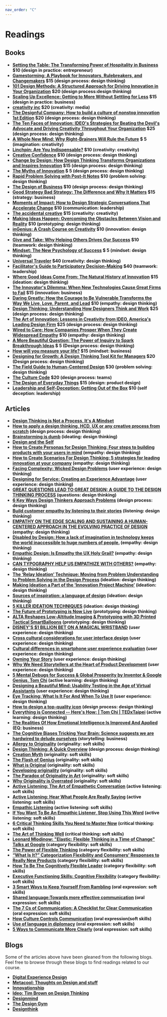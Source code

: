```yaml
---
nav_order: "C"
---
```


# Readings

## Books


- __[Setting the Table: The Transforming Power of Hospitality in Business](https://www.amazon.com/Setting-Table-Transforming-Hospitality-Business/dp/0060742763) \$10 (design in practice: entrepreneur)__
- __[Gamestorming: A Playbook for Innovators, Rulebreakers, and Changemakers](https://www.amazon.com/Gamestorming-Playbook-Innovators-Rulebreakers-Changemakers/dp/0596804172) \$15 (design process: design thinking)__
- __[101 Design Methods: A Structured Approach for Driving Innovation in Your Organization](https://www.amazon.com/gp/product/1118083466/?tag=wwwwileycom-20) \$20 (design process:design thinking)__
- __[Scaling Up Excellence: Getting to More Without Settling for Less](https://www.amazon.com/Scaling-Up-Excellence-Getting-Settling/dp/0385347022) \$15 (design in practice: business)__
- __[creativity inc](https://www.amazon.com/Creativity-Inc-Overcoming-Unseen-Inspiration/dp/0812993012) \$20 (creativity: media)__
- __[The Designful Company: How to build a culture of nonstop innovation 1st Edition](https://www.amazon.com/The-Designful-Company-culture-innovation/dp/0321580060) \$20 (design process: design thinking)__
- __[The Ten Faces of Innovation: IDEO's Strategies for Beating the Devil's Advocate and Driving Creativity Throughout Your Organization](https://www.amazon.com/exec/obidos/ASIN/0385512074/theartofinnovat/102-0654687-1650515) \$25 (design process: design thinking)__
- __[A Whole New Mind: Why Right-Brainers Will Rule the Future](https://www.amazon.com/gp/product/1594481717?ie=UTF8&tag=freeagentnati-20&linkCode=as2&camp=1789&creative=9325&creativeASIN=1594481717) \$ 5 (imagination: creativity)__
- __[Linchpin: Are You Indispensable?](https://www.amazon.com/Linchpin-Are-Indispensable-Seth-Godin/dp/1591844096) \$10 (creativity: creativity)__
- __[Creative Confidence](https://www.amazon.com/Creative-Confidence-Unleashing-Potential-Within/dp/038534936X/ref=sr_1_5?ie=UTF8&qid=1439927658&sr=8-5&keywords=design+thinking) \$10 (design process: design thinking)__
- __[Change by Design: How Design Thinking Transforms Organizations and Inspires Innovation](https://www.amazon.com/Change-Design-Transforms-Organizations-Innovation/dp/0061766089/ref=sr_1_1?ie=UTF8&qid=1439927658&sr=8-1&keywords=design+thinking) \$15 (design process: design thinking)__
- __[The Myths of Innovation](https://www.amazon.com/The-Myths-Innovation-Scott-Berkun/dp/1449389627) \$ 5 (design process: design thinking)__
- __[Rapid Problem Solving with Post-It Notes](https://www.amazon.com/Rapid-Problem-Solving-Post-It-Notes/dp/1555611427) \$10 (problem solving: design thinking)__
- __[The Design of Business](https://www.amazon.com/The-Design-Business-Competitive-Advantage/dp/1422177807) \$10 (design process: design thinking)__
- __[Good Strategy Bad Strategy: The Difference and Why It Matters](https://www.amazon.com/dp/0307886239) \$15 (strategy: business)__
- __[Moments of Impact: How to Design Strategic Conversations That Accelerate Change](https://www.amazon.com/Moments-Impact-Strategic-Conversations-Accelerate/dp/1451697627) \$10 (communication: leadership)__
- __[The accidental creative](https://www.amazon.com/Accidental-Creative-Brilliant-Moments-Notice/dp/B00NPCF98I/ref=as_li_ss_tl?_encoding=UTF8&qid=&sr=&linkCode=sl1&tag=accidental06-20&linkId=7d5e91d6a44ffea4efdef56282ebaeba) \$15 (creativity: creativity)__
- __[Making Ideas Happen: Overcoming the Obstacles Between Vision and Reality](https://www.amazon.com/Making-Ideas-Happen-Overcoming-Obstacles/dp/1591844118#customerReviews) \$10 (prototyping: design thinking)__
- __[inGenius: A Crash Course on Creativity](https://www.amazon.com/inGenius-A-Crash-Course-Creativity/dp/0062020706) \$10 (innovation: design thinking)__
- __[Give and Take: Why Helping Others Drives Our Success](https://www.amazon.com/Give-Take-Helping-Others-Success/dp/0143124986) \$10 (teamwork: design thinking)__
- __[Mindset: The New Psychology of Success](https://www.amazon.com/Mindset-Psychology-Carol-S-Dweck/dp/0345472322/ref=sr_1_1?ie=UTF8&qid=1534468216&sr=8-1&keywords=mindset+carol+s.+dweck&smid=ATVPDKIKX0DER) \$ 5 (mindset: design thinking)__
- __[Universal Traveler](https://www.amazon.com/Crisp-Universal-Traveler-Don-Koberg/dp/1560526793) \$40 (creativity: design thinking)__
- __[Facilitator's Guide to Participatory Decision-Making](https://www.amazon.com/Facilitators-Participatory-Decision-Making-Jossey-Bass-Management/dp/1118404955/ref=sr_1_1?ie=UTF8&qid=1457040439&sr=8-1&keywords=facilitators+guide+to+participatory+decision+making) \$40 (teamwork: leadership)__
- __[Where Good Ideas Come From: The Natural History of Innovation](https://www.amazon.com/Where-Good-Ideas-Come-From/dp/1594485380) \$15 (ideation: design thinking)__
- __[The Innovator's Dilemma: When New Technologies Cause Great Firms to Fail](https://www.amazon.com/The-Innovators-Dilemma-Technologies-Cause/dp/0875845851/ref=tmm_hrd_title_0?ie=UTF8&qid=1339574940&sr=1-2) \$15 (innovation: business)__
- __[Daring Greatly: How the Courage to Be Vulnerable Transforms the Way We Live, Love, Parent, and Lead](https://www.amazon.com/Daring-Greatly-Courage-Vulnerable-Transforms/dp/1592408419) \$10 (empathy: design thinking)__
- __[Design Thinking: Understanding How Designers Think and Work](https://www.amazon.com/Design-Thinking-Understanding-Designers-Think-ebook/dp/B005GZL8Z0/ref=as_li_ss_tl?dpID=618RxyYXw-L&preST=_SX342_QL70_&dpSrc=detail&linkCode=sl1&tag=programi-20&linkId=13cb11e2338024bbb5f9cbb6c46ea56a&language=en_US) \$25 (design process: design thinking)__
- __[The Art of Innovation: Lessons in Creativity from IDEO, America's Leading Design Firm](https://www.amazon.com/Art-Innovation-Lessons-Creativity-Americas/dp/0385499841/ref=as_li_ss_tl?&imprToken=fbwvZQZ95OmYLPds5IYJIA&slotNum=9&ie=UTF8&s=books&qid=1272602242&sr=8-1&linkCode=sl1&tag=programi-20&linkId=8505697c3d6007e605f0e78d1dacec72&language=en_US) \$25 (design process: design thinking)__
- __[Wired to Care: How Companies Prosper When They Create Widespread Empathy](https://www.amazon.com/Wired-Care-Companies-Prosper-Widespread/dp/013714234X/ref=sr_1_1?ie=UTF8&s=books&qid=1272602709&sr=1-1) \$10 (empathy: design thinking)__
- __[A More Beautiful Question: The Power of Inquiry to Spark Breakthrough Ideas](https://www.amazon.com/More-Beautiful-Question-Inquiry-Breakthrough/dp/1632861054) \$ 5 (Design process: design thinking)__
- __[How will you measure your life?](https://www.amazon.com/How-Will-Measure-Your-Life/dp/0062102419) \$15 (mindset: business)__
- __[Designing for Growth: A Design Thinking Tool Kit for Managers](https://www.amazon.com/Designing-Growth-Design-Thinking-Managers/dp/1531888844) \$20 (Design process: design thinking)__
- __[The Field Guide to Human-Centered Design](https://www.amazon.com/Field-Guide-Human-Centered-Design/dp/0991406311) \$30 (problem solving: design thinking)__
- __[The Culture Code](https://www.amazon.com/Culture-Code-Secrets-Highly-Successful/dp/0804176981/ref=sr_1_1?ie=UTF8&qid=1537383061&sr=8-1&keywords=culture+code+coyle&dpID=51p0mZIztFL&preST=_SY291_BO1,204,203,200_QL40_&dpSrc=srch#customerReviews) \$20 (design process: teams)__
- __[The Design of Everyday Things](https://www.amazon.com/Design-Everyday-Things-Revised-Expanded/dp/0465050654/ref=sr_1_1?ie=UTF8&qid=1537565084&sr=8-1&keywords=design+of+everyday+things) \$15 (design: product design)__
- __[Leadership and Self-Deception: Getting Out of the Box](https://www.amazon.com/Leadership-Self-Deception-Getting-Out-Box/dp/1576759776) \$10 (self deception: leadership)__


## Articles

- __[Design Thinking is Not a Process, It's A Mindset](https://www.entrepreneur.com/article/310282)__
- __[How to apply a design thinking, HCD, UX or any creative process from scratch](https://medium.com/digital-experience-design/how-to-apply-a-design-thinking-hcd-ux-or-any-creative-process-from-scratch-b8786efbf812) (design process: design thinking)__
- __[Brainstorming is dumb](https://www.fastcompany.com/3062292/brainstorming-is-dumb) (ideating: design thinking)__
- __[Design and the Self](https://medium.com/design-your-life/design-and-the-self-a5670a000fee)__
- __[How to Create Personas for Design Thinking: Four steps to building products with your users in mind](https://www.innovationtraining.org/create-personas-design-thinking/) (empathy: design thinking)__
- __[How to Create Scenarios For Design Thinking: 5 strategies for leading innovation at your company](https://www.innovationtraining.org/how-to-create-scenarios-for-design-thinking/) (empathy: design thinking)__
- __[Facing Complexity: Wicked Design Problems](https://medium.com/age-of-awareness/facing-complexity-wicked-design-problems-ee8c71618966) (user experience: design thinking)__
- __[Designing for Service: Creating an Experience Advantage](http://www.dubberly.com/wp-content/uploads/2010/03/ddo_article_designing_service.pdf) (user experience: design thinking)__
- __[GREAT QUESTIONS LEAD TO GREAT DESIGN: A GUIDE TO THE DESIGN THINKING PROCESS](https://www.webdesignerdepot.com/2017/12/great-questions-lead-to-great-design-a-guide-to-the-design-thinking-process/) (questions: design thinking)__
- __[6 Key Ways Design Thinkers Approach Problems](https://www.fastcompany.com/3060852/6-key-ways-design-thinkers-approach-problems) (design process: design thinking)__
- __[Build customer empathy by listening to their stories](https://medium.com/startup-grind/build-customer-empathy-by-listening-to-their-stories-38b5df9337aa) (listening: design thinking)__
- __[EMPATHY ON THE EDGE SCALING AND SUSTAINING A HUMAN-CENTERED APPROACH IN THE EVOLVING PRACTICE OF DESIGN](http://5a5f89b8e10a225a44ac-ccbed124c38c4f7a3066210c073e7d55.r9.cf1.rackcdn.com/files/pdfs/news/Empathy_on_the_Edge.pdf) (empathy: design thinking)__
- __[Disabled by Design: How a lack of imagination in technology keeps the world inaccessible to huge numbers of people.](http://www.slate.com/articles/technology/future_tense/2015/02/technology_and_disability_design_lacks_the_imagination_to_make_the_world.html) (empathy: design thinking)__
- __[Empathic Design: Is Empathy the UX Holy Grail?](https://www.interaction-design.org/literature/article/empathic-design-is-empathy-the-ux-holy-grail) (empathy: design thinking)__
- __[CAN TYPOGRAPHY HELP US EMPATHIZE WITH OTHERS?](https://www.wired.com/2015/06/can-typography-help-us-empathize-others/) (empathy: design thinking)__
- __[The ‘Relay Ideation’ Technique: Moving from Problem Understanding to Problem Solving in the Design Process](https://lirias2repo.kuleuven.be/bitstream/handle/123456789/468606/chp_10.1007_978-3-642-40498-6_57.pdf;jsessionid=F5FC7D5508907F62DDF607ECE368D52C?sequence=1) (ideation: design thinking)__
- __[Making Ideation a Part of the ‘Innovation Project Machine’](http://www.innovationmanagement.se/2013/02/04/making-ideation-a-part-of-the-innovation-project-machine/) (ideation: design thinking)__
- __[Sources of inspiration: a language of design](https://www.sciencedirect.com/science/article/pii/S0142694X00000223) (ideation: design thinking)__
- __[5 KILLER IDEATION TECHNIQUES](http://www.freshminds.net/2016/09/5-killer-ideation-techniques/) (ideation: design thinking)__
- __[The Future of Prototyping is Now Live](https://hbr.org/2014/03/the-future-of-prototyping-is-now-live) (prototyping: design thinking)__
- __[ALTA Reshapes Low-Altitude Imaging & Prototyping with 3D Printed Tactical SmartBalloons](https://3dprint.com/115061/alta-low-altitude-imaging/) (prototyping: design thinking)__
- __[DISNEY'S $1 BILLION BET ON A MAGICAL WRISTBAND](https://www.wired.com/2015/03/disney-magicband/) (user experience: design thinking)__
- __[Cross cultural considerations for user interface design](http://www.humanfactors.com/newsletters/cross-cultural-considerations-for-user-interface-design.asp) (user experience: design thinking)__
- __[Cultural differences in smartphone user experience evaluation](https://dl.acm.org/citation.cfm?id=1899499) (user experience: design thinking)__
- __[Owning Your Story](https://uxmag.com/articles/owning-your-story) (user experience: design thinking)__
- __[Why We Need Storytellers at the Heart of Product Development](http://uxmag.com/articles/why-we-need-storytellers-at-the-heart-of-product-development#.T52qqSog1VU.twitter) (user experience: design thinking)__
- __[5 Mental Debugs for Success & Global Prosperity by Inventor & Google Genius, Tom Chi](https://www.youtube.com/watch?time_continue=33&v=25fUDjMtkuI) (active learning: design thinking)__
- __[Designing a Beautiful Mind: Usability Testing in the Age of Virtual Assistants](https://www.wired.com/insights/2015/03/designing-beautiful-mind-usability-testing-age-virtual-assistants/) (user experience: design thinking)__
- __[Eye Tracking: What Is It For And When To Use It](https://usabilitygeek.com/what-is-eye-tracking-when-to-use-it/) (user experience: design thinking)__
- __[How to design a top-quality icon](https://www.creativebloq.com/graphic-design/how-design-top-quality-icon-10135092) (design process: design thinking)__
- __[Everything is Connected -- Here's How: \| Tom Chi \| TEDxTaipei](https://www.youtube.com/watch?v=rPh3c8Sa37M) (active learning: design thinking)__
- __[The Realities Of How Emotional Intelligence Is Improved And Applied](https://www.forbes.com/sites/petekrasspiersonkrass/2018/08/08/the-realities-of-how-emotional-intelligence-is-improved-and-applied/#106b16dc2d02) (EQ: business)__
- __[The Cognitive Biases Tricking Your Brain: Science suggests we are hardwired to delude ourselves](https://www.theatlantic.com/magazine/archive/2018/09/cognitive-bias/565775/?silverid-ref=MzQxNTgyODIyMzE5S0) (storytelling: business)__
- __[Allergy to Originality](http://www.designindaba.com/videos/creative-work/allergy-originality) (originality: soft skills)__
- __[Design Thinking: A Quick Overview](https://www.interaction-design.org/literature/article/design-thinking-a-quick-overview) (design process: design thinking)__
- __[Creation Myth](https://www.newyorker.com/magazine/2011/05/16/creation-myth) (originality: soft skills)__
- __[The Flash of Genius](https://www.newyorker.com/magazine/1993/01/11/the-flash-of-genius) (originality: soft skills)__
- __[What is Original](https://www.npr.org/programs/ted-radio-hour/321797073/what-is-original) (originality: soft skills)__
- __[Developing originality](https://services.unimelb.edu.au/__data/assets/pdf_file/0009/471267/Developing_originality_Update_051112.pdf) (originality: soft skills)__
- __[The Paradox of Originality in Art](https://artplusmarketing.com/the-paradox-of-originality-in-art-454793056b31) (originality: soft skills)__
- __[Why Originality is Overrated](https://medium.com/the-mission/why-originality-is-overrated-ac471e4bcbb6) (originality: soft skills)__
- __[Active Listening: The Art of Empathetic Conversation](https://positivepsychologyprogram.com/active-listening/) (active listening: soft skills)__
- __[Active Listening: Hear What People Are Really Saying](https://www.mindtools.com/CommSkll/ActiveListening.htm) (active listening: soft skills)__
- __[Empathic Listening](https://www.beyondintractability.org/essay/empathic_listening) (active listening: soft skills)__
- __[If You Want To Be An Empathic Listener, Stop Using This Word](https://www.forbes.com/sites/markmurphy/2017/07/09/if-you-want-to-be-an-empathic-listener-stop-using-this-word/#512453172df1) (active listening: soft skills)__
- __[6 Critical Thinking Skills You Need to Master Now](https://www.rasmussen.edu/student-life/blogs/college-life/critical-thinking-skills-to-master-now/) (critical thinking: soft skills)__
- __[The Art of Thinking Well](https://www.nytimes.com/2017/10/10/opinion/the-art-of-thinking-well.html) (critical thinking: soft skills)__
- __[Leonard Mlodinow: "Elastic: Flexible Thinking in a Time of Change" Talks at Google](https://www.youtube.com/watch?v=vFxx3vp4HaY) (category flexibility: soft skills)__
- __[The Power of Flexible Thinking](https://www.scientificamerican.com/article/the-power-of-flexible-thinking/) (category flexibility: soft skills)__
- __[“What Is It?” Categorization Flexibility and Consumers’ Responses to Really New Products](https://liberalarts.utexas.edu/_files/markman/JCR01.pdf) (category flexibility: soft skills)__
- __[How To Be The Cognitively Flexible Leader](https://www.forbes.com/sites/rawnshah/2015/01/21/the-cognitively-flexible-leader/#5a76a9e01c82) (category flexibility: soft skills)__
- __[Executive Functioning Skills: Cognitive Flexibility](http://blog.studentcaffe.com/cognitive-flexibility/) (category flexibility: soft skills)__
- __[3 Smart Ways to Keep Yourself From Rambling](https://www.themuse.com/advice/3-smart-ways-to-keep-yourself-from-rambling) (oral expression: soft skills)__
- __[Shared language:Towards more effective communication](https://www.ncbi.nlm.nih.gov/pmc/articles/PMC3575067/) (oral expression: soft skills)__
- __[The 7 Cs of Communication: A Checklist for Clear Communication](https://www.mindtools.com/pages/article/newCS_85.htm) (oral expression: soft skills)__
- __[How Culture Controls Communication](https://www.forbes.com/sites/carolkinseygoman/2011/11/28/how-culture-controls-communication/#2c9e55bc263b) (oral expression(soft skills)__
- __[Use of language in diplomacy](https://www.diplomacy.edu/resources/general/use-language-diplomacy) (oral expression: soft skills)__
- __[5 Ways to Communicate More Clearly](https://www.inc.com/geoffrey-james/5-ways-to-communicate-more-clearly.html) (oral expression: soft skills)__

## Blogs

Some of the articles above have been gleaned from the following blogs. Feel free to browse through these blogs to find readings related to our course.

- __[Digital Experience Design](https://medium.com/digital-experience-design)__
- __[Metacool: Thoughts on Design and stuff](http://metacool.com/)__
- __[Innovationship](https://www.innovationship.com/blog)__
- __[Ideo: Tim Brown on Design Thinking](https://designthinking.ideo.com/)__
- __[Designmind](https://designmind.frogdesign.com/?sort=popular#sort)__
- __[The Design Gym](http://www.thedesigngym.com/blog/)__
- __[Designthink](http://desthink.tumblr.com/)__

<script>
$(document).ready(function(){

    $('table.display').DataTable( {
        paging: true,
        stateSave: true,
        searching: true
    }
);
});
</script>